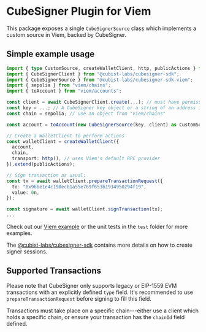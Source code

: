 # CubeSigner Plugin for Viem

This package exposes a single `CubeSignerSource` class which implements
a custom source in Viem, backed by CubeSigner.

## Simple example usage

```typescript
import { type CustomSource, createWalletClient, http, publicActions } from "viem";
import { CubeSignerClient } from "@cubist-labs/cubesigner-sdk";
import { CubeSignerSource } from "@cubist-labs/cubesigner-sdk-viem";
import { sepolia } from "viem/chains";
import { toAccount } from "viem/accounts";

const client = await CubeSignerClient.create(...); // must have permissions to sign with `key`
const key = ...; // A CubeSigner key object or a string of an address in your org
const chain = sepolia; // use an object from "viem/chains"

const account = toAccount(new CubeSignerSource(key, client) as CustomSource);

// Create a WalletClient to perform actions
const walletClient = createWalletClient({
  account,
  chain,
  transport: http(), // uses Viem's default RPC provider
}).extend(publicActions);

// Sign transaction as usual:
const tx = await walletClient.prepareTransactionRequest({
  to: "0x96be1e4c198ecb1a55e769f653b1934950294f19",
  value: 0n,
});

const signature = await walletClient.signTransaction(tx);
...
```

Check out our [Viem example](../../examples/viem/src/index.ts) or the unit tests
in the `test` folder for more examples.

The [@cubist-labs/cubesigner-sdk](https://www.npmjs.com/package/@cubist-labs/cubesigner-sdk) contains more details on how to create signer sessions.

## Supported Transactions

Please note that CubeSigner only supports legacy or EIP-1559 EVM
transactions with an explicitly defined `type` field. It's recommended to use
`prepareTransactionRequest` before signing to fill this field.

Transactions must take place on a specific chain---either use a client which
holds a specific chain, or ensure your transaction has the `chainId` field
defined.
